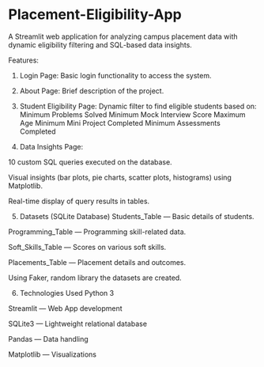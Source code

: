# Placement-Eligibility-App
A Streamlit web application for analyzing campus placement data with dynamic eligibility filtering and SQL-based data insights.

Features:
1. Login Page: Basic login functionality to access the system.

2. About Page: Brief description of the project.

3. Student Eligibility Page:
   Dynamic filter to find eligible students based on:
      Minimum Problems Solved
      Minimum Mock Interview Score
      Maximum Age
      Minimum Mini Project Completed
      Minimum Assessments Completed

4. Data Insights Page:

10 custom SQL queries executed on the database.

Visual insights (bar plots, pie charts, scatter plots, histograms) using Matplotlib.

Real-time display of query results in tables.

5. Datasets (SQLite Database)
Students_Table — Basic details of students.

Programming_Table — Programming skill-related data.

Soft_Skills_Table — Scores on various soft skills.

Placements_Table — Placement details and outcomes.

Using Faker, random library the datasets are created.

6. Technologies Used
Python 3

Streamlit — Web App development

SQLite3 — Lightweight relational database

Pandas — Data handling

Matplotlib — Visualizations

